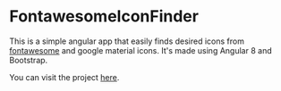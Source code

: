# FontawesomeIconFinder

This is a simple angular app that easily finds desired icons from [fontawesome](https://fontawesome.com) and google material icons.
It's made using Angular 8 and Bootstrap.

You can visit the project [here](https://akpatel363.github.io/fontawesome-icon-finder).

